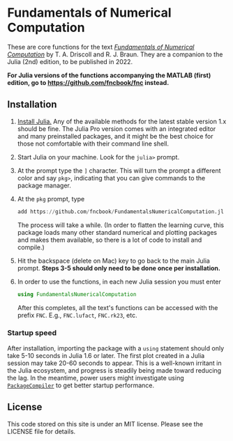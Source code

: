 # Fundamentals of Numerical Computation

These are core functions for the text [*Fundamentals of Numerical Computation*](https://fncbook.github.io/fnc) by T. A. Driscoll and R. J. Braun. They are a companion to the Julia (2nd) edition, to be published in 2022.

**For Julia versions of the functions accompanying the MATLAB (first) edition, go to https://github.com/fncbook/fnc instead.**

## Installation

1. [Install Julia.](https://julialang.org/downloads/) Any of the available methods for the latest stable version 1.x should be fine. The Julia Pro version comes with an integrated editor and many preinstalled packages, and it might be the best choice for those not comfortable with their command line shell.
2. Start Julia on your machine. Look for the `julia>` prompt.
3. At the prompt type the `]` character. This will turn the prompt a different color and say `pkg>`, indicating that you can give commands to the package manager.
4. At the `pkg` prompt, type

   ```julia
   add https://github.com/fncbook/FundamentalsNumericalComputation.jl
   ```

   The process will take a while. (In order to flatten the learning curve, this package loads many other standard numerical and plotting packages and makes them available, so there is a lot of code to install and compile.)
5. Hit the backspace (delete on Mac) key to go back to the main Julia prompt. **Steps 3-5 should only need to be done once per installation.**
6. In order to use the functions, in each new Julia session you must enter

   ```julia
   using FundamentalsNumericalComputation
   ```

   After this completes, all the text's functions can be accessed with the prefix `FNC`. E.g., `FNC.lufact`, `FNC.rk23`, etc.

### Startup speed

After installation, importing the package with a `using` statement should only take 5-10 seconds in Julia 1.6 or later. The first plot created in a Julia session may take 20-60 seconds to appear. This is a well-known irritant in the Julia ecosystem, and progress is steadily being made toward reducing the lag. In the meantime, power users might investigate using [`PackageCompiler`](https://julialang.github.io/PackageCompiler.jl/dev/) to get better startup performance.

## License

This code stored on this site is under an MIT license. Please see the LICENSE file for details.
